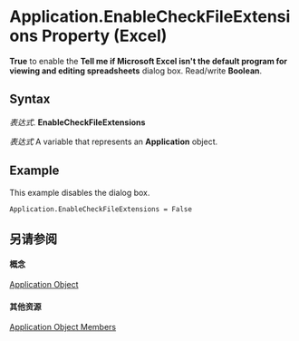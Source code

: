 
# Application.EnableCheckFileExtensions Property (Excel)

 **True** to enable the **Tell me if Microsoft Excel isn't the default program for viewing and editing spreadsheets** dialog box. Read/write **Boolean**.


## Syntax

 _表达式_. **EnableCheckFileExtensions**

 _表达式_ A variable that represents an **Application** object.


## Example

This example disables the dialog box.


```
Application.EnableCheckFileExtensions = False
```


## 另请参阅


#### 概念


[Application Object](19b73597-5cf9-4f56-8227-b5211f657f6f.md)
#### 其他资源


[Application Object Members](http://msdn.microsoft.com/library/4cb9ca42-8d07-cc9c-2d80-4eb9a5921e1e%28Office.15%29.aspx)